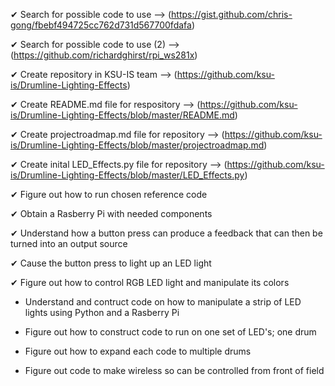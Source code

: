 ✔ Search for possible code to use --> (https://gist.github.com/chris-gong/fbebf494725cc762d731d567700fdafa)

✔ Search for possible code to use (2) --> (https://github.com/richardghirst/rpi_ws281x)

✔ Create repository in KSU-IS team --> (https://github.com/ksu-is/Drumline-Lighting-Effects)

✔ Create README.md file for respository --> (https://github.com/ksu-is/Drumline-Lighting-Effects/blob/master/README.md)

✔ Create projectroadmap.md file for repository --> (https://github.com/ksu-is/Drumline-Lighting-Effects/blob/master/projectroadmap.md)

✔ Create inital LED_Effects.py file for repository --> (https://github.com/ksu-is/Drumline-Lighting-Effects/blob/master/LED_Effects.py)

✔ Figure out how to run chosen reference code

✔ Obtain a Rasberry Pi with needed components

✔ Understand how a button press can produce a feedback that can then be turned into an output source

✔ Cause the button press to light up an LED light

✔ Figure out how to control RGB LED light and manipulate its colors

- Understand and contruct code on how to manipulate a strip of LED lights using Python and a Rasberry Pi

- Figure out how to construct code to run on one set of LED's; one drum

- Figure out how to expand each code to multiple drums

- Figure out code to make wireless so can be controlled from front of field